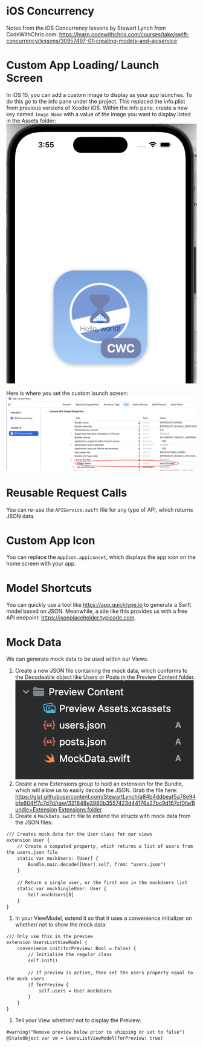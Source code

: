 #  iOS Concurrency
Notes from the iOS Concurrency lessons by Stewart Lynch from CodeWithChris.com:
 https://learn.codewithchris.com/courses/take/swift-concurrency/lessons/30957497-01-creating-models-and-apiservice

# Custom App Loading/ Launch Screen
In iOS 15, you can add a custom image to display as your app launches. To do this go to the info pane under the
 project. This replaced the info.plist from
previous versions of Xcode/ iOS. Within the info pane, create a new key named `Image Name` with a value of the image you want
to display listed in the Assets folder:
![Launch screen](img/launchScreenScreenshot.png)

Here is where you set the custom launch screen:
![Setting the launch screen](img/settingLaunchScreen.png)

# Reusable Request Calls
You can re-use the `APIService.swift` file for any type of API, which returns JSON data. 

# Custom App Icon
You can replace the `AppIcon.appiconset`, which displays the app icon on the home screen with your app.

# Model Shortcuts
You can quickly use a tool like https://app.quicktype.io to generate a Swift model based on JSON. Meanwhile, a site like 
this provides us with a free API endpoint: https://jsonplaceholder.typicode.com.

# Mock Data 
We can generate mock data to be used within our Views.
1) Create a new JSON file containing the mock data, which conforms to the Decodeable object like Users or Posts in the Preview Content folder.
    ![Preview Content Structure](img/previewContent.png)
1) Create a new Extensions group to hold an extension for the Bundle, which will allow us to easily decode the JSON. Grab the file here: 
 https://gist.githubusercontent.com/StewartLynch/a84b4ddbeaf5a78e94bfe604ff7c7d7d/raw/321848e3980b3557423d44176a27bc9d167cf0fa/Bundle+Extension
    [Extensions folder](img/extensionsFolder.png)
1) Create a `MockData.swift` file to extend the structs with mock data from the JSON files:
```
/// Creates mock data for the User class for our views
extension User {
    // Create a computed property, which returns a list of users from the users.json file
    static var mockUsers: [User] {
        Bundle.main.decode([User].self, from: "users.json")
    }
    
    // Return a single user, or the first one in the mockUsers list
    static var mockSingleUser: User {
        Self.mockUsers[0]
    }
}
```
1) In your ViewModel, extend it so that it uses a convenience initializer on whether/ not to show the mock data:
```
/// Only use this in the preview
extension UsersListViewModel {
    convenience init(forPreview: Bool = false) {
        // Initialize the regular class
        self.init()
        
        // If preview is active, then set the users property equal to the mock users
        if forPreview {
            self.users = User.mockUsers
        }
    }
}
```
1) Tell your View whether/ not to display the Preview:
```
#warning("Remove preview below prior to shipping or set to false")
@StateObject var vm = UsersListViewModel(forPreview: true)
```
